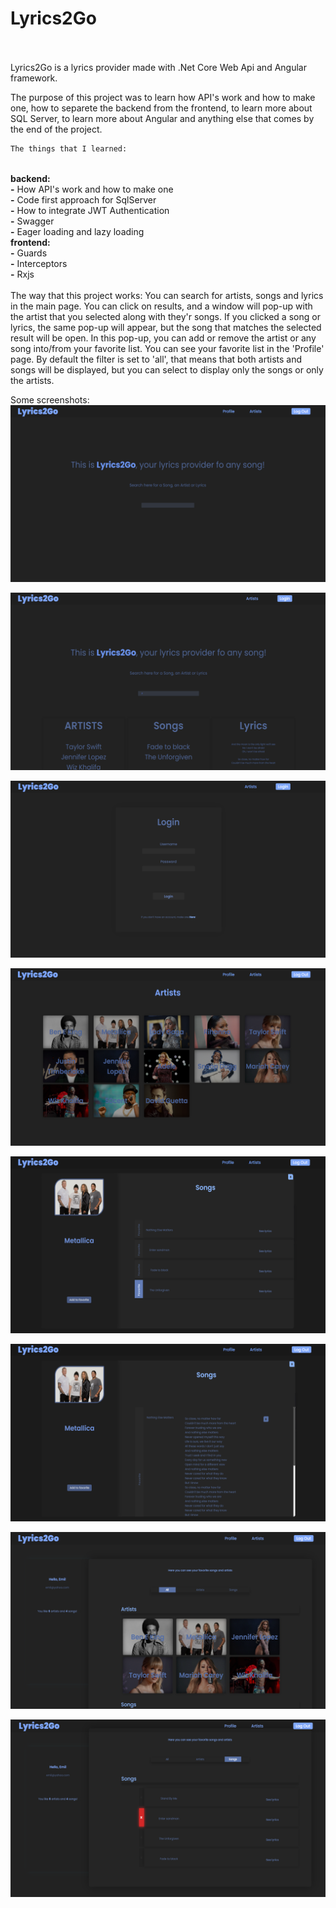 # Lyrics2Go
<br><br>
Lyrics2Go is a lyrics provider made with .Net Core Web Api and Angular framework. 

  The purpose of this project was to learn how API's work and how to make one, how to separete the backend from the frontend, to learn more about SQL Server, to learn more about
Angular and anything else that comes by the end of the project.

```diff
The things that I learned:
```
<br>
<strong>backend:</strong>
  <br>
 <strong>-</strong> How API's work and how to make one <br>       
 <strong>-</strong> Code first approach for SqlServer  <br>                   
        <strong>-</strong> How to integrate JWT Authentication<br>
        <strong>-</strong> Swagger<br>
        <strong>-</strong> Eager loading and lazy loading<br>
 <strong>frontend: </strong>
   <br>
        <strong>-</strong> Guards<br>
        <strong>-</strong> Interceptors<br>
        <strong>-</strong> Rxjs<br>  
<br>
 The way that this project works:
       You can search for artists, songs and lyrics in the main page. You can click on results, and a window will pop-up with the artist that you selected along with they'r songs.
   If you clicked a song or lyrics, the same pop-up will appear, but the song that matches the selected result will be open. In this pop-up, you can add or remove the artist or any song into/from your favorite list.
   You can see your favorite list in the 'Profile' page. By default the filter is set to 'all', that means that both artists and songs will be displayed, but you can select to display only the songs or only the artists.
   
Some screenshots:
![Hero](./Images/home.png)

![Search](./Images/search.png)

![Login](./Images/login.png)

![Artists](./Images/artists.png)

![Pop-up](./Images/pop-up.png)

![Lyrics](./Images/lyrics.png)

![Profile-all](./Images/profile-all.png)

![Profile-Songs](./Images/profile-songs.png)
